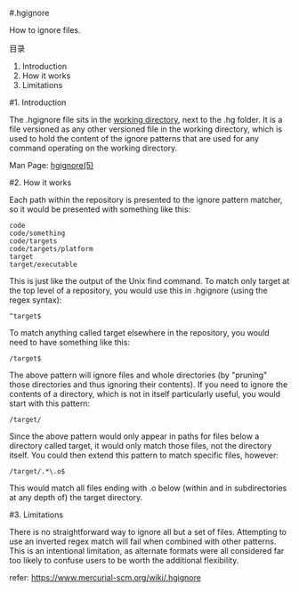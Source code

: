 #.hgignore

How to ignore files.

目录  
1. Introduction   
2. How it works  
3. Limitations  
 
#1. Introduction

The .hgignore file sits in the [working directory](https://www.mercurial-scm.org/wiki/WorkingDirectory), next to the .hg folder. It is a file versioned as any other versioned file in the working directory, which is used to hold the content of the ignore patterns that are used for any command operating on the working directory.

Man Page: [hgignore(5)](http://www.selenic.com/mercurial/hgignore.5.html)

#2. How it works

Each path within the repository is presented to the ignore pattern matcher, so it would be presented with something like this:

    code
    code/something
    code/targets
    code/targets/platform
    target
    target/executable
    
This is just like the output of the Unix find command. To match only target at the top level of a repository, you would use this in .hgignore (using the regex syntax):

    ^target$

To match anything called target elsewhere in the repository, you would need to have something like this:

	/target$

The above pattern will ignore files and whole directories (by "pruning" those directories and thus ignoring their contents). If you need to ignore the contents of a directory, which is not in itself particularly useful, you would start with this pattern:

	/target/

Since the above pattern would only appear in paths for files below a directory called target, it would only match those files, not the directory itself. You could then extend this pattern to match specific files, however:

	/target/.*\.o$

This would match all files ending with .o below (within and in subdirectories at any depth of) the target directory.

#3. Limitations

There is no straightforward way to ignore all but a set of files. Attempting to use an inverted regex match will fail when combined with other patterns. This is an intentional limitation, as alternate formats were all considered far too likely to confuse users to be worth the additional flexibility.

refer: https://www.mercurial-scm.org/wiki/.hgignore 